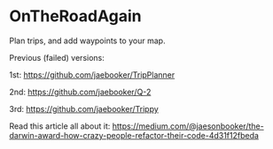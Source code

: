# OnTheRoadAgain

Plan trips, and add waypoints to your map.

Previous (failed) versions:

1st: https://github.com/jaebooker/TripPlanner

2nd: https://github.com/jaebooker/Q-2

3rd: https://github.com/jaebooker/Trippy

Read this article all about it: https://medium.com/@jaesonbooker/the-darwin-award-how-crazy-people-refactor-their-code-4d31f12fbeda
